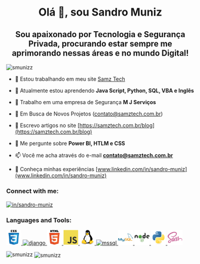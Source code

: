 <h1 align="center">Olá 👋, sou Sandro Muniz</h1>
<h2 align="center">Sou apaixonado por Tecnologia e Segurança Privada, procurando estar sempre me aprimorando nessas áreas e no mundo Digital!</h2>

<p align="left"> <img src="https://komarev.com/ghpvc/?username=smunizz&label=Profile%20views&color=0e75b6&style=flat" alt="smunizz" /> </p>

- 🔭 Estou trabalhando em meu site [Samz Tech](samztech.com.br)

- 🌱 Atualmente estou aprendendo **Java Script, Python, SQL, VBA e Inglês**

- 👯 Trabalho em uma empresa de Segurança **M J Serviços**

- 🤝 Em Busca de Novos Projetos (contato@samztech.com.br)

- 📝 Escrevo artigos no site [https://samztech.com.br/blog](https://samztech.com.br/blog)

- 💬 Me pergunte sobre **Power BI, HTLM e CSS**

- 📫 Você me acha através do e-mail **contato@samztech.com.br**

- 📄 Conheça minhas experiências [www.linkedin.com/in/sandro-muniz](www.linkedin.com/in/sandro-muniz)

<h3 align="left">Connect with me:</h3>
<p align="left">
<a href="https://linkedin.com/in/in/sandro-muniz" target="blank"><img align="center" src="https://raw.githubusercontent.com/rahuldkjain/github-profile-readme-generator/master/src/images/icons/Social/linked-in-alt.svg" alt="in/sandro-muniz" height="30" width="40" /></a>
</p>

<h3 align="left">Languages and Tools:</h3>
<p align="left"> <a href="https://www.w3schools.com/css/" target="_blank" rel="noreferrer"> <img src="https://raw.githubusercontent.com/devicons/devicon/master/icons/css3/css3-original-wordmark.svg" alt="css3" width="40" height="40"/> </a> <a href="https://www.djangoproject.com/" target="_blank" rel="noreferrer"> <img src="https://cdn.worldvectorlogo.com/logos/django.svg" alt="django" width="40" height="40"/> </a> <a href="https://www.w3.org/html/" target="_blank" rel="noreferrer"> <img src="https://raw.githubusercontent.com/devicons/devicon/master/icons/html5/html5-original-wordmark.svg" alt="html5" width="40" height="40"/> </a> <a href="https://developer.mozilla.org/en-US/docs/Web/JavaScript" target="_blank" rel="noreferrer"> <img src="https://raw.githubusercontent.com/devicons/devicon/master/icons/javascript/javascript-original.svg" alt="javascript" width="40" height="40"/> </a> <a href="https://www.linux.org/" target="_blank" rel="noreferrer"> <img src="https://raw.githubusercontent.com/devicons/devicon/master/icons/linux/linux-original.svg" alt="linux" width="40" height="40"/> </a> <a href="https://www.microsoft.com/en-us/sql-server" target="_blank" rel="noreferrer"> <img src="https://www.svgrepo.com/show/303229/microsoft-sql-server-logo.svg" alt="mssql" width="40" height="40"/> </a> <a href="https://www.mysql.com/" target="_blank" rel="noreferrer"> <img src="https://raw.githubusercontent.com/devicons/devicon/master/icons/mysql/mysql-original-wordmark.svg" alt="mysql" width="40" height="40"/> </a> <a href="https://nodejs.org" target="_blank" rel="noreferrer"> <img src="https://raw.githubusercontent.com/devicons/devicon/master/icons/nodejs/nodejs-original-wordmark.svg" alt="nodejs" width="40" height="40"/> </a> <a href="https://www.python.org" target="_blank" rel="noreferrer"> <img src="https://raw.githubusercontent.com/devicons/devicon/master/icons/python/python-original.svg" alt="python" width="40" height="40"/> </a> <a href="https://sass-lang.com" target="_blank" rel="noreferrer"> <img src="https://raw.githubusercontent.com/devicons/devicon/master/icons/sass/sass-original.svg" alt="sass" width="40" height="40"/> </a> </p>

<p><img align="left" src="https://github-readme-stats.vercel.app/api/top-langs?username=smunizz&show_icons=true&locale=en&layout=compact" alt="smunizz" /></p>

<p>&nbsp;<img align="center" src="https://github-readme-stats.vercel.app/api?username=smunizz&show_icons=true&locale=en" alt="smunizz" /></p>



<!---
- 👋 Hi, I’m @smunizz
- 👀 I’m interested in ...
- 🌱 I’m currently learning ...
- 💞️ I’m looking to collaborate on ...
- 📫 How to reach me ...
- 😄 Pronouns: ...
- ⚡ Fun fact: ...

smunizz/smunizz is a ✨ special ✨ repository because its `README.md` (this file) appears on your GitHub profile.
You can click the Preview link to take a look at your changes.
--->
